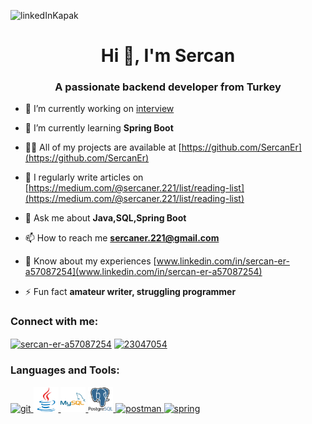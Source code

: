 ![linkedInKapak](https://github.com/sercaner/sercaner/assets/150553197/3152f312-27d0-4b2a-baa8-d21f5a4f61ea)

<h1 align="center">Hi 👋, I'm Sercan</h1>
<h3 align="center">A passionate backend developer from Turkey</h3>

- 🔭 I’m currently working on [interview](https://github.com/SercanEr/interview)

- 🌱 I’m currently learning **Spring Boot**

- 👨‍💻 All of my projects are available at [https://github.com/SercanEr](https://github.com/SercanEr)

- 📝 I regularly write articles on [https://medium.com/@sercaner.221/list/reading-list](https://medium.com/@sercaner.221/list/reading-list)

- 💬 Ask me about **Java,SQL,Spring Boot**

- 📫 How to reach me **sercaner.221@gmail.com**

- 📄 Know about my experiences [www.linkedin.com/in/sercan-er-a57087254](www.linkedin.com/in/sercan-er-a57087254)

- ⚡ Fun fact **amateur writer, struggling programmer**

<h3 align="left">Connect with me:</h3>
<p align="left">
<a href="https://linkedin.com/in/sercan-er-a57087254" target="blank"><img align="center" src="https://raw.githubusercontent.com/rahuldkjain/github-profile-readme-generator/master/src/images/icons/Social/linked-in-alt.svg" alt="sercan-er-a57087254" height="30" width="40" /></a>
<a href="https://stackoverflow.com/users/23047054" target="blank"><img align="center" src="https://raw.githubusercontent.com/rahuldkjain/github-profile-readme-generator/master/src/images/icons/Social/stack-overflow.svg" alt="23047054" height="30" width="40" /></a>
</p>

<h3 align="left">Languages and Tools:</h3>
<p align="left"> <a href="https://git-scm.com/" target="_blank" rel="noreferrer"> <img src="https://www.vectorlogo.zone/logos/git-scm/git-scm-icon.svg" alt="git" width="40" height="40"/> </a> <a href="https://www.java.com" target="_blank" rel="noreferrer"> <img src="https://raw.githubusercontent.com/devicons/devicon/master/icons/java/java-original.svg" alt="java" width="40" height="40"/> </a> <a href="https://www.mysql.com/" target="_blank" rel="noreferrer"> <img src="https://raw.githubusercontent.com/devicons/devicon/master/icons/mysql/mysql-original-wordmark.svg" alt="mysql" width="40" height="40"/> </a> <a href="https://www.postgresql.org" target="_blank" rel="noreferrer"> <img src="https://raw.githubusercontent.com/devicons/devicon/master/icons/postgresql/postgresql-original-wordmark.svg" alt="postgresql" width="40" height="40"/> </a> <a href="https://postman.com" target="_blank" rel="noreferrer"> <img src="https://www.vectorlogo.zone/logos/getpostman/getpostman-icon.svg" alt="postman" width="40" height="40"/> </a> <a href="https://spring.io/" target="_blank" rel="noreferrer"> <img src="https://www.vectorlogo.zone/logos/springio/springio-icon.svg" alt="spring" width="40" height="40"/> </a> </p>
